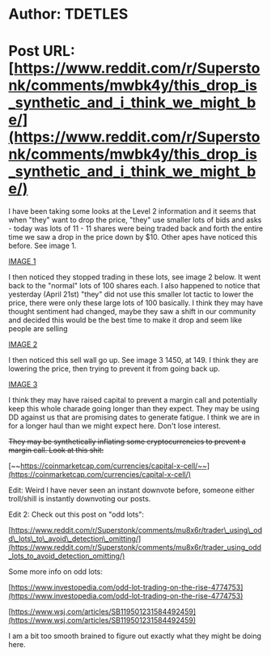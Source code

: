 # Author: TDETLES
# Post URL: [https://www.reddit.com/r/Superstonk/comments/mwbk4y/this_drop_is_synthetic_and_i_think_we_might_be/](https://www.reddit.com/r/Superstonk/comments/mwbk4y/this_drop_is_synthetic_and_i_think_we_might_be/)


I have been taking some looks at the Level 2 information and it seems that when "they" want to drop the price, "they" use smaller lots of bids and asks - today was lots of 11 - 11 shares were being traded back and forth the entire time we saw a drop in the price down by $10. Other apes have noticed this before. See image 1.

[IMAGE 1](https://preview.redd.it/8gusyrg3qru61.png?width=2805&format=png&auto=webp&s=453ebbfcddae1c074a635b3e8257da2d0e48d89e)

I then noticed they stopped trading in these lots, see image 2 below. It went back to the "normal" lots of 100 shares each. I also happened to notice that yesterday (April 21st) "they" did not use this smaller lot tactic to lower the price, there were only these large lots of 100 basically. I think they may have thought sentiment had changed, maybe they saw a shift in our community and decided this would be the best time to make it drop and seem like people are selling

[IMAGE 2](https://preview.redd.it/lw8nxayppru61.png?width=2833&format=png&auto=webp&s=238fc13b8da52796bc95c48ea8f0c602623e550f)

I then noticed this sell wall go up. See image 3 1450, at 149. I think they are lowering the price, then trying to prevent it from going back up.

[IMAGE 3](https://preview.redd.it/6t9im6yppru61.png?width=3011&format=png&auto=webp&s=ff2722813d5cf2c24fd84437b760c37a0ff04e71)

I think they may have raised capital to prevent a margin call and potentially keep this whole charade going longer than they expect. They may be using DD against us that are promising dates to generate fatigue. I think we are in for a longer haul than we might expect here. Don't lose interest.

~~They may be synthetically inflating some cryptocurrencies to prevent a margin call. Look at this shit:~~

[~~https://coinmarketcap.com/currencies/capital-x-cell/~~](https://coinmarketcap.com/currencies/capital-x-cell/)

Edit: Weird I have never seen an instant downvote before, someone either troll/shill is instantly downvoting our posts.

Edit 2: Check out this post on "odd lots":

[https://www.reddit.com/r/Superstonk/comments/mu8x6r/trader\_using\_odd\_lots\_to\_avoid\_detection\_omitting/](https://www.reddit.com/r/Superstonk/comments/mu8x6r/trader_using_odd_lots_to_avoid_detection_omitting/)

Some more info on odd lots:

[https://www.investopedia.com/odd-lot-trading-on-the-rise-4774753](https://www.investopedia.com/odd-lot-trading-on-the-rise-4774753)

[https://www.wsj.com/articles/SB119501231584492459](https://www.wsj.com/articles/SB119501231584492459)

I am a bit too smooth brained to figure out exactly what they might be doing here.